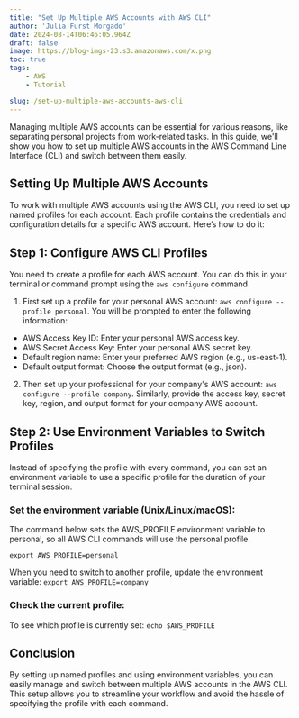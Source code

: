 ```yaml
---
title: "Set Up Multiple AWS Accounts with AWS CLI"
author: 'Julia Furst Morgado'
date: 2024-08-14T06:46:05.964Z
draft: false
image: https://blog-imgs-23.s3.amazonaws.com/x.png
toc: true
tags: 
    - AWS
    - Tutorial

slug: /set-up-multiple-aws-accounts-aws-cli
---
```


Managing multiple AWS accounts can be essential for various reasons, like separating personal projects from work-related tasks. In this guide, we'll show you how to set up multiple AWS accounts in the AWS Command Line Interface (CLI) and switch between them easily.

## Setting Up Multiple AWS Accounts

To work with multiple AWS accounts using the AWS CLI, you need to set up named profiles for each account. Each profile contains the credentials and configuration details for a specific AWS account. Here’s how to do it:

## Step 1: Configure AWS CLI Profiles

You need to create a profile for each AWS account. You can do this in your terminal or command prompt using the `aws configure` command. 

1. First set up a profile for your personal AWS account: `aws configure --profile personal`. You will be prompted to enter the following information:

- AWS Access Key ID: Enter your personal AWS access key.
- AWS Secret Access Key: Enter your personal AWS secret key.
- Default region name: Enter your preferred AWS region (e.g., us-east-1).
- Default output format: Choose the output format (e.g., json).

2. Then set up your professional for your company's AWS account: `aws configure --profile company`. Similarly, provide the access key, secret key, region, and output format for your company AWS account.

## Step 2: Use Environment Variables to Switch Profiles
Instead of specifying the profile with every command, you can set an environment variable to use a specific profile for the duration of your terminal session.

### Set the environment variable (Unix/Linux/macOS):

The command below sets the AWS_PROFILE environment variable to personal, so all AWS CLI commands will use the personal profile.

`export AWS_PROFILE=personal`

When you need to switch to another profile, update the environment variable: `export AWS_PROFILE=company`

### Check the current profile:

To see which profile is currently set: `echo $AWS_PROFILE`

## Conclusion
By setting up named profiles and using environment variables, you can easily manage and switch between multiple AWS accounts in the AWS CLI. This setup allows you to streamline your workflow and avoid the hassle of specifying the profile with each command.










